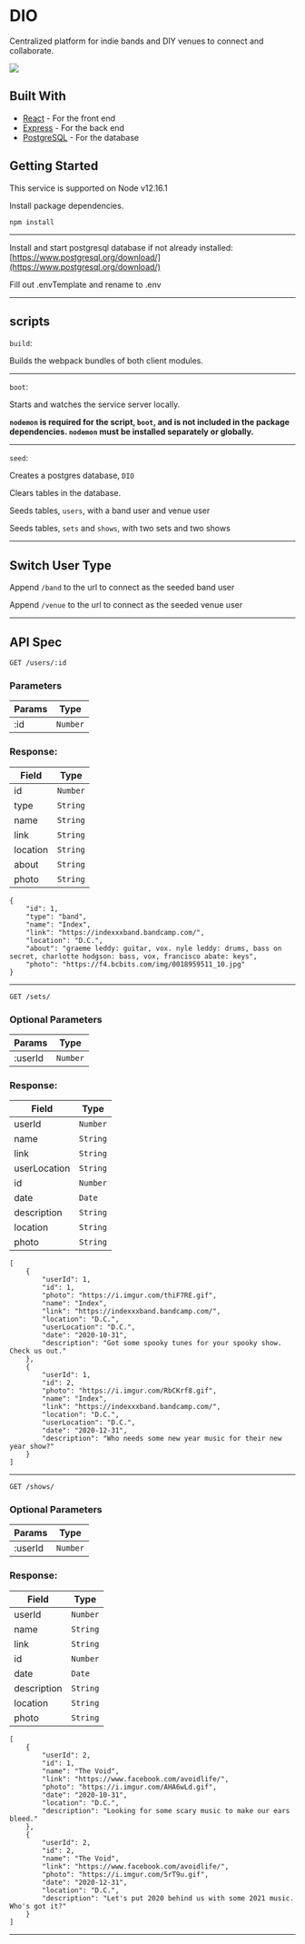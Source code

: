 # DIO
Centralized platform for indie bands and DIY venues to connect and collaborate.

![](https://i.imgur.com/oFGpC0n.png)

## Built With

* [React](https://reactjs.org/docs/getting-started.html) - For the front end
* [Express](https://expressjs.com/en/guide/routing.html) - For the back end
* [PostgreSQL](https://www.postgresql.org/docs/) - For the database

## Getting Started

This service is supported on Node v12.16.1

Install package dependencies.

`npm install`

------

Install and start postgresql database if not already installed:
[https://www.postgresql.org/download/](https://www.postgresql.org/download/)

Fill out .envTemplate and rename to .env

---
## scripts

`build`:

Builds the webpack bundles of both client modules.

---

`boot`:

Starts and watches the service server locally.

__`nodemon` is required for the script, `boot`, and is not included in the package dependencies. `nodemon` must be installed separately or globally.__ 

---

`seed`:

Creates a postgres database, `DIO`

Clears tables in the database.

Seeds tables, `users`,
with a band user and venue user

Seeds tables, `sets` and `shows`,
with two sets and two shows

---

## Switch User Type
Append `/band` to the url to connect as the seeded band user

Append `/venue` to the url to connect as the seeded venue user

---


## API Spec

`GET /users/:id`

### Parameters

| Params | Type |
| --- | --- |
| :id | `Number` |

### Response:

| Field | Type |
| ----- | ---- |
| id| `Number`|
|type| `String`|
| name| `String`|
|link| `String`|
| location| `String`|
|about| `String`|
|photo| `String`|


```
{
    "id": 1,
    "type": "band",
    "name": "Index",
    "link": "https://indexxxband.bandcamp.com/",
    "location": "D.C.",
    "about": "graeme leddy: guitar, vox. nyle leddy: drums, bass on secret, charlotte hodgson: bass, vox, francisco abate: keys",
    "photo": "https://f4.bcbits.com/img/0018959511_10.jpg"
}
```
---

`GET /sets/`

### Optional Parameters

| Params | Type |
| --- | --- |
| :userId | `Number` |

### Response:

| Field | Type |
| ----- | ---- |
| userId | `Number`|
| name | `String`|
| link | `String`|
| userLocation | `String`|
| id | `Number`|
| date | `Date`|
| description | `String`|
| location | `String`|
| photo | `String`|


```
[
    {
        "userId": 1,
        "id": 1,
        "photo": "https://i.imgur.com/thiF7RE.gif",
        "name": "Index",
        "link": "https://indexxxband.bandcamp.com/",
        "location": "D.C.",
        "userLocation": "D.C.",
        "date": "2020-10-31",
        "description": "Got some spooky tunes for your spooky show. Check us out."
    },
    {
        "userId": 1,
        "id": 2,
        "photo": "https://i.imgur.com/RbCKrf8.gif",
        "name": "Index",
        "link": "https://indexxxband.bandcamp.com/",
        "location": "D.C.",
        "userLocation": "D.C.",
        "date": "2020-12-31",
        "description": "Who needs some new year music for their new year show?"
    }
]
```
---

`GET /shows/`

### Optional Parameters

| Params | Type |
| --- | --- |
| :userId | `Number` |

### Response:

| Field | Type |
| ----- | ---- |
| userId | `Number`|
| name | `String`|
| link | `String`|
| id | `Number`|
| date | `Date`|
| description | `String`|
| location | `String`|
| photo | `String`|


```
[
    {
        "userId": 2,
        "id": 1,
        "name": "The Void",
        "link": "https://www.facebook.com/avoidlife/",
        "photo": "https://i.imgur.com/AHA6wLd.gif",
        "date": "2020-10-31",
        "location": "D.C.",
        "description": "Looking for some scary music to make our ears bleed."
    },
    {
        "userId": 2,
        "id": 2,
        "name": "The Void",
        "link": "https://www.facebook.com/avoidlife/",
        "photo": "https://i.imgur.com/5rT9u.gif",
        "date": "2020-12-31",
        "location": "D.C.",
        "description": "Let's put 2020 behind us with some 2021 music. Who's got it?"
    }
]
```
---


